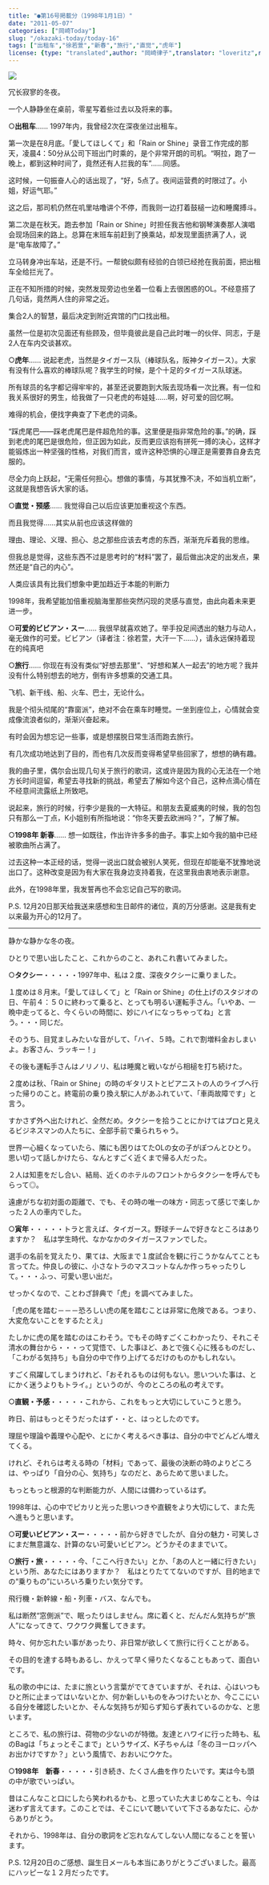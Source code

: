 ```yaml
---
title: "●第16号掲載分（1998年1月1日）"
date: "2011-05-07"
categories: ["岡崎Today"]
slug: "/okazaki-today/today-16"
tags: ["出租车","徐若萱","新春","旅行","直觉","虎年"]
license: {type: "translated",author: "岡崎律子",translator: "loveritz",reproduced-url: "http://www.ne.jp/asahi/okazaki/book/today/today16.html",reproduced-website: "岡崎律子Book"}
---
```


![](./images/selfshot.jpg)  

  


  
冗长寂寥的冬夜。  

  
一个人静静坐在桌前，零星写着些过去以及将来的事。  

  
○**出租车**…… 1997年内，我曾经2次在深夜坐过出租车。  

  
第一次是在8月底。「愛してほしくて」和「Rain or Shine」录音工作完成的那天，凌晨4：50分从公司下班出门时乘的，是个非常开朗的司机。“啊拉，跑了一晚上，都到这种时间了，竟然还有人拦我的车”……同感。  

  
这时候，一句振奋人心的话出现了，“好，5点了。夜间运营费的时限过了。小姐，好运气耶。”  

  
这之后，那司机仍然在叽里咕噜讲个不停，而我则一边打着鼓槌一边和睡魔搏斗。  

  
第二次是在秋天。跑去参加「Rain or Shine」时担任我吉他和钢琴演奏那人演唱会现场回来的路上。总算在末班车前赶到了换乘站，却发现里面挤满了人，说是“电车故障了。”  

  
立马转身冲出车站，还是不行。一帮貌似颇有经验的白领已经抢在我前面，把出租车全给拦光了。  

  
正在不知所措的时候，突然发现旁边也坐着一位看上去很困惑的OL。不经意搭了几句话，竟然两人住的非常之近。  

  
集合2人的智慧，最后决定到附近宾馆的门口找出租。  

  
虽然一位是初次见面还有些顾及，但毕竟彼此是自己此时唯一的伙伴、同志，于是2人在车内交谈甚欢。  

  
○**虎年**…… 说起老虎，当然是タイガース队（棒球队名，阪神タイガース）。大家有没有什么喜欢的棒球队呢？我学生的时候，是个十足的タイガース队球迷。  

  
所有球员的名字都记得牢牢的，甚至还说要跑到大阪去现场看一次比赛。有一位和我关系很好的男生，给我做了一只老虎的布娃娃……啊，好可爱的回忆啊。  

  
难得的机会，便找字典查了下老虎的词条。  

  
“踩虎尾巴——踩老虎尾巴是件超危险的事。这里便是指非常危险的事。”的确，踩到老虎的尾巴是很危险，但正因为如此，反而更应该抱有拼死一搏的决心，这样才能锻炼出一种坚强的性格，对我们而言，或许这种恐惧的心理正是需要靠自身去克服的。  

  
尽全力向上跃起，“无需任何担心。想做的事情，与其犹豫不决，不如当机立断”，这就是我想告诉大家的话。  

  
○**直觉・预感**…… 我觉得自己以后应该更加重视这个东西。  

  
而且我觉得……其实从前也应该这样做的  

  
理由、理论、义理、担心、总之那些应该去考虑的东西，渐渐充斥着我的思维。  

  
但我总是觉得，这些东西不过是思考时的“材料”罢了，最后做出决定的出发点，果然还是“自己的内心”。  

  
人类应该具有比我们想象中更加趋近于本能的判断力  

  
1998年，我希望能加倍重视脑海里那些突然闪现的灵感与直觉，由此向着未来更进一步。  

  
○**可爱的ビビアン・スー**…… 我很早就喜欢她了。举手投足间透出的魅力与动人，毫无做作的可爱。ビビアン（译者注：徐若萱，大汗一下……），请永远保持着现在的纯真吧  

  
○**旅行**…… 你现在有没有类似“好想去那里”、“好想和某人一起去”的地方呢？我并没有什么特别想去的地方，倒有许多想乘的交通工具。  

  
飞机、新干线、船、火车、巴士，无论什么。  

  
我是个彻头彻尾的“靠窗派”，绝对不会在乘车时睡觉。一坐到座位上，心情就会变成像流浪者似的，渐渐兴奋起来。  

  
有时会因为想忘记一些事，或是想摆脱日常生活而跑去旅行。  

  
有几次成功地达到了目的，而也有几次反而变得希望早些回家了，想想的确有趣。  

  
我的曲子里，偶尔会出现几句关于旅行的歌词，这或许是因为我的心无法在一个地方长时间逗留，希望去寻找新的挑战，希望去了解如今这个自己，这种点滴心情在不经意间流露纸上所致吧。  

  
说起来，旅行的时候，行李少是我的一大特征。和朋友去夏威夷的时候，我的包包只有那么一丁点，K小姐别有所指地说：“你冬天要去欧洲吗？”，了解了解。  

  
○**1998年 新春**…… 想一如既往，作出许许多多的曲子。事实上如今我的脑中已经被歌曲所占满了。  

  
过去这种一本正经的话，觉得一说出口就会被别人笑死，但现在却能毫不犹豫地说出口了。这种改变是因为有大家在我身边支持着我，在这里我由衷地表示谢意。  

  
此外，在1998年里，我发誓再也不会忘记自己写的歌词。  

  
P.S. 12月20日那天给我送来感想和生日邮件的诸位，真的万分感谢。这是我有史以来最为开心的12月了。

---

静かな静かな冬の夜。  

  
ひとりで思い出したこと、これからのこと、あれこれ書いてみました。  

  
○**タクシー**・・・・・1997年中、私は２度、深夜タクシーに乗りました。  

  
１度めは８月末。「愛してほしくて」と「Rain or Shine」の仕上げのスタジオの日、午前４：５０に終わって乗ると、とっても明るい運転手さん。「いやあ、一晩中走ってると、今くらいの時間に、妙にハイになっちゃってね」と言う。・・・同じだ。  

  
そのうち、目覚ましみたいな音がして、「ハイ、５時。これで割増料金おしまいよ。お客さん、ラッキー！」  

  
その後も運転手さんはノリノリ、私は睡魔と戦いながら相槌を打ち続けた。  

  
２度めは秋、「Rain or Shine」の時のギタリストとピアニストの人のライブへ行った帰りのこと。終電前の乗り換え駅に人があふれていて、「車両故障です」と言う。  

  
すかさず外へ出たけれど、全然だめ。タクシーを拾うことにかけてはプロと見えるビジネスマンの人たちに、全部手前で乗られちゃう。  

  
世界一心細くなっていたら、隣にも困りはてたOLの女の子がぽつんとひとり。思い切って話しかけたら、なんとすごく近くまで帰る人だった。  

  
２人は知恵をだし合い、結局、近くのホテルのフロントからタクシーを呼んでもらって◎。  

  
遠慮がちな初対面の距離で、でも、その時の唯一の味方・同志って感じで楽しかった２人の車内でした。  

  
○**寅年**・・・・・トラと言えば、タイガース。野球チームで好きなところはありますか？　私は学生時代、なかなかのタイガースファンでした。  

  
選手の名前を覚えたり、果ては、大阪まで１度試合を観に行こうかなんてことも言ってた。仲良しの彼に、小さなトラのマスコットなんか作っちゃったりして。・・・ふっ、可愛い思い出だ。  

  
せっかくなので、ことわざ辞典で「虎」を調べてみました。  

  
「虎の尾を踏む－－－恐ろしい虎の尾を踏むことは非常に危険である。つまり、大変危ないことをするたとえ」  

  
たしかに虎の尾を踏むのはこわそう。でもその時すごくこわかったり、それこそ清水の舞台から・・・って覚悟で、した事ほど、あとで強く心に残るものだし、「こわがる気持ち」も自分の中で作り上げてるだけのものかもしれない。  

  
すごく飛躍してしまうけれど、「おそれるものは何もない。思いついた事は、とにかく迷うよりもトライ。」というのが、今のところの私の考えです。  

  
○**直観・予感**・・・・・これから、これをもっと大切にしていこうと思う。  

  
昨日、前はもっとそうだったはず・・と、はっとしたのです。  

  
理屈や理論や義理や心配や、とにかく考えるべき事は、自分の中でどんどん増えてくる。  

  
けれど、それらは考える時の「材料」であって、最後の決断の時のよりどころは、やっぱり「自分の心、気持ち」なのだと、あらためて思いました。  

  
もっともっと根源的な判断能力が、人間には備わっているはず。  

  
1998年は、心の中でピカリと光った思いつきや直観をより大切にして、また先へ進もうと思います。  

  
○**可愛いビビアン・スー**・・・・・前から好きでしたが、自分の魅力・可笑しさにまだ無意識な、計算のない可愛いビビアン。どうかそのままでいて。  

  
○**旅行・旅**・・・・・今、「ここへ行きたい」とか、「あの人と一緒に行きたい」という所、あなたにはありますか？　私はとりたててないのですが、目的地までの“乗りもの”にいろいろ乗りたい気分です。  

  
飛行機・新幹線・船・列車・バス、なんでも。  

  
私は断然“窓側派”で、眠ったりはしません。席に着くと、だんだん気持ちが“旅人”になってきて、ワクワク興奮してきます。  

  
時々、何か忘れたい事があったり、非日常が欲しくて旅行に行くことがある。  

  
その目的を達する時もあるし、かえって早く帰りたくなることもあって、面白いです。  

  
私の歌の中には、たまに旅という言葉がでてきていますが、それは、心はいつもひと所に止まってはいないとか、何か新しいものをみつけたいとか、今ここにいる自分を確認したいとか、そんな気持ちが知らず知らず表れているのかな、と思います。  

  
ところで、私の旅行は、荷物の少ないのが特徴。友達とハワイに行った時も、私のBagは「ちょっとそこまで」というサイズ、K子ちゃんは「冬のヨーロッパへお出かけですか？」という風情で、おおいにウケた。  

  
○**1998年　新春**・・・・・引き続き、たくさん曲を作りたいです。実は今も頭の中が歌でいっぱい。  

  
昔はこんなこと口にしたら笑われるかも、と思っていた大まじめなことも、今は迷わず言えてます。このことでは、そこにいて聴いていて下さるあなたに、心からありがとう。  

  
それから、1998年は、自分の歌詞をど忘れなんてしない人間になることを誓います。  

  
P.S. 12月20日のご感想、誕生日メールも本当にありがとうございました。最高にハッピーな１２月だったです。  